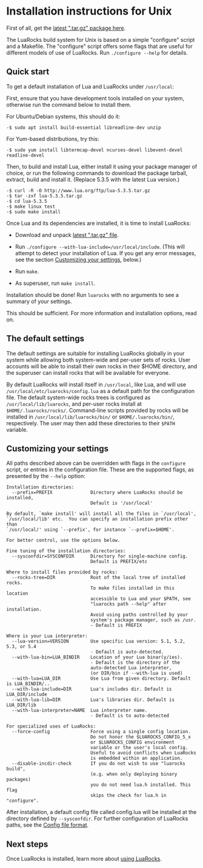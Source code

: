 # Installation instructions for Unix

First of all, get the [latest ".tar.gz" package
here](http://luarocks.github.io/luarocks/releases).

The LuaRocks build system for Unix is based on a simple "configure" script and
a Makefile. The "configure" script offers some flags that are useful for
different models of use of LuaRocks. Run `./configure --help` for details.

## Quick start

To get a default installation of Lua and LuaRocks under `/usr/local`:

First, ensure that you have development tools installed on your system,
otherwise run the command below to install them.

For Ubuntu/Debian systems, this should do it:

``` 
-$ sudo apt install build-essential libreadline-dev unzip
```

For Yum-based distributions, try this:

``` 
-$ sudo yum install libtermcap-devel ncurses-devel libevent-devel readline-devel
```

Then, to build and install Lua, either install it using your package
manager of choice, or run the following commands to download the
package tarball, extract, build and install it. (Replace 5.3.5 with the
latest Lua version.)

```
-$ curl -R -O http://www.lua.org/ftp/lua-5.3.5.tar.gz
-$ tar -zxf lua-5.3.5.tar.gz
-$ cd lua-5.3.5
-$ make linux test
-$ sudo make install
```

Once Lua and its dependencies are installed, it is time to install LuaRocks:

* Download and unpack [latest ".tar.gz" file](http://luarocks.github.io/luarocks/releases).

* Run `./configure --with-lua-include=/usr/local/include`. (This will attempt
  to detect your installation of Lua. If you get any error messages, see the
  section [Customizing your settings](#customizing-your-settings), below.)

* Run `make`.

* As superuser, run `make install`.

Installation should be done! Run `luarocks` with no arguments to 
see a summary of your settings.

This should be sufficient. For more information and installation options, read on.

## The default settings

The default settings are suitable for installing LuaRocks globally in your
system while allowing both system-wide and per-user sets of rocks. User
accounts will be able to install their own rocks in their $HOME directory, and
the superuser can install rocks that will be available for everyone.

By default LuaRocks will install itself in `/usr/local`, like Lua, and will
use `/usr/local/etc/luarocks/config.lua` as a default path for the
configuration file. The default system-wide rocks trees is configured as
`/usr/local/lib/luarocks`, and per-user rocks install at
`$HOME/.luarocks/rocks/`. Command-line scripts provided by rocks will be
installed in `/usr/local/lib/luarocks/bin/` or `$HOME/.luarocks/bin/`,
respectively. The user may then add these directories to their `$PATH`
variable.

## Customizing your settings

All paths described above can be overridden with flags in the `configure`
script, or entries in the configuration file. These are the supported flags,
as presented by the `--help` option:

```
Installation directories:
  --prefix=PREFIX              Directory where LuaRocks should be installed,
                               Default is '/usr/local'

By default, `make install' will install all the files in `/usr/local',
`/usr/local/lib' etc.  You can specify an installation prefix other than
`/usr/local/' using `--prefix', for instance `--prefix=$HOME'.

For better control, use the options below.

Fine tuning of the installation directories:
  --sysconfdir=SYSCONFDIR      Directory for single-machine config.
                               Default is PREFIX/etc

Where to install files provided by rocks:
  --rocks-tree=DIR             Root of the local tree of installed rocks.
                               To make files installed in this location
                               accessible to Lua and your $PATH, see
                               "luarocks path --help" after installation.
                               Avoid using paths controlled by your
                               system's package manager, such as /usr.
                               - Default is PREFIX

Where is your Lua interpreter:
  --lua-version=VERSION        Use specific Lua version: 5.1, 5.2, 5.3, or 5.4
                               - Default is auto-detected.
  --with-lua-bin=LUA_BINDIR    Location of your Lua binar(y/ies).
                               - Default is the directory of the
                               auto-detected Lua interpreter,
                               (or DIR/bin if --with-lua is used)
  --with-lua=LUA_DIR           Use Lua from given directory. Default is LUA_BINDIR/..
  --with-lua-include=DIR       Lua's includes dir. Default is LUA_DIR/include
  --with-lua-lib=DIR           Lua's libraries dir. Default is LUA_DIR/lib
  --with-lua-interpreter=NAME  Lua interpreter name.
                               - Default is to auto-detected

For specialized uses of LuaRocks:
  --force-config               Force using a single config location.
                               Do not honor the $LUAROCKS_CONFIG_5_x
                               or $LUAROCKS_CONFIG environment
                               variable or the user's local config.
                               Useful to avoid conflicts when LuaRocks
                               is embedded within an application.
  --disable-incdir-check       If you do not wish to use "luarocks build",
                               (e.g. when only deploying binary packages)
                               you do not need lua.h installed. This flag
                               skips the check for lua.h in "configure".

```

After installation, a default config file called config.lua will be installed
at the directory defined by `--sysconfdir`. For further configuration of
LuaRocks paths, see the [Config file format](config_file_format.md).

## Next steps

Once LuaRocks is installed, learn more about [using LuaRocks](using_luarocks.md).


